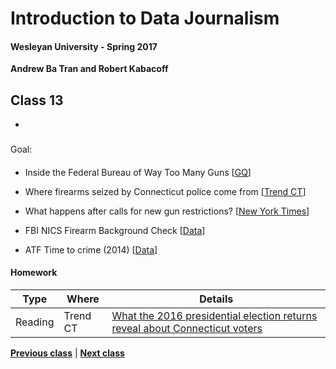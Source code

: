 # Introduction to Data Journalism
  
#### Wesleyan University - Spring 2017
  
**Andrew Ba Tran and Robert Kabacoff**
  
## Class 13
 - 
                             
### 
                             
#### 
                             
Goal: 
                             
#### 

    
* Inside the Federal Bureau of Way Too Many Guns [[GQ](http://www.gq.com/story/inside-federal-bureau-of-way-too-many-guns)]

* Where firearms seized by Connecticut police come from [[Trend CT](http://trendct.org/2015/12/02/where-guns-came-from-outside-of-connecticut/)]
* What happens after calls for new gun restrictions?  [[New York Times](http://www.nytimes.com/interactive/2015/12/10/us/gun-sales-terrorism-obama-restrictions.html?_r=0)]
* FBI NICS Firearm Background Check [[Data](https://www.fbi.gov/file-repository/nics_firearm_checks_-_month_year_by_state.pdf/view)]
* ATF Time to crime (2014) [[Data](https://www.atf.gov/docs/finalttcsourcerecoverybystate-cy2014xlsx/download)]

#### Homework
                          
|Type|Where|Details|
|---|---|---|
|Reading|Trend CT|[What the 2016 presidential election returns reveal about Connecticut voters](http://trendct.org/2016/11/15/what-the-2016-presidential-election-results-say-about-connecticut/)|
                   
**[Previous class](class12.md)** | **[Next class](class14.md)**
